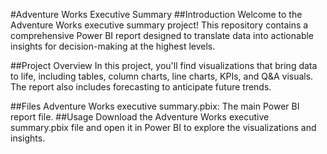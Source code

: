 #Adventure Works Executive Summary
##Introduction
Welcome to the Adventure Works executive summary project! This repository contains a comprehensive Power BI report designed to translate data into actionable insights for decision-making at the highest levels.

##Project Overview
In this project, you'll find visualizations that bring data to life, including tables, column charts, line charts, KPIs, and Q&A visuals. The report also includes forecasting to anticipate future trends.

##Files
Adventure Works executive summary.pbix: The main Power BI report file.
##Usage
Download the Adventure Works executive summary.pbix file and open it in Power BI to explore the visualizations and insights.
